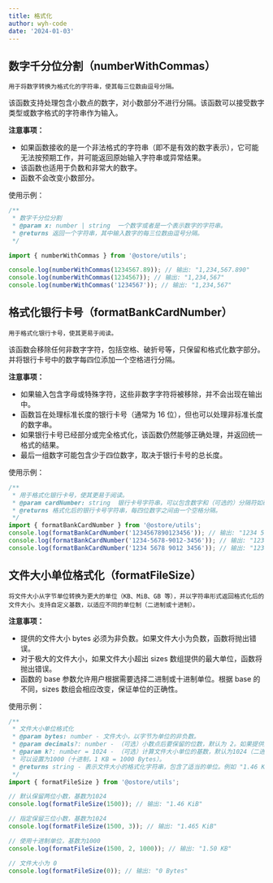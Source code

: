 ```yaml
---
title: 格式化
author: wyh-code
date: '2024-01-03'
---
```


## 数字千分位分割（numberWithCommas）

`用于将数字转换为格式化的字符串，使其每三位数由逗号分隔。`

该函数支持处理包含小数点的数字，对小数部分不进行分隔。该函数可以接受数字类型或数字格式的字符串作为输入。

<b>注意事项：</b>

- 如果函数接收的是一个非法格式的字符串（即不是有效的数字表示），它可能无法按预期工作，并可能返回原始输入字符串或异常结果。
- 该函数也适用于负数和非常大的数字。
- 函数不会改变小数部分。

使用示例：

```js
/**
 * 数字千分位分割
 * @param x: number | string  一个数字或者是一个表示数字的字符串。
 * @returns 返回一个字符串，其中输入数字的每三位数由逗号分隔。
 */

import { numberWithCommas } from '@ostore/utils';

console.log(numberWithCommas(1234567.89)); // 输出: "1,234,567.890"
console.log(numberWithCommas(1234567)); // 输出: "1,234,567"
console.log(numberWithCommas('1234567')); // 输出: "1,234,567"
```

## 格式化银行卡号（formatBankCardNumber）

`用于格式化银行卡号，使其更易于阅读。`

该函数会移除任何非数字字符，包括空格、破折号等，只保留和格式化数字部分。并将银行卡号中的数字每四位添加一个空格进行分隔。

<b>注意事项：</b>

- 如果输入包含字母或特殊字符，这些非数字字符将被移除，并不会出现在输出中。
- 函数旨在处理标准长度的银行卡号（通常为 16 位），但也可以处理非标准长度的数字串。
- 如果银行卡号已经部分或完全格式化，该函数仍然能够正确处理，并返回统一格式的结果。
- 最后一组数字可能包含少于四位数字，取决于银行卡号的总长度。

使用示例：

```js
/**
 * 用于格式化银行卡号，使其更易于阅读。
 * @param cardNumber: string  银行卡号字符串，可以包含数字和（可选的）分隔符如破折号或空格。
 * @returns 格式化后的银行卡号字符串，每四位数字之间由一个空格分隔。
 */
import { formatBankCardNumber } from '@ostore/utils';
console.log(formatBankCardNumber('1234567890123456')); // 输出: "1234 5678 9012 3456"
console.log(formatBankCardNumber('1234-5678-9012-3456')); // 输出: "1234 5678 9012 3456"
console.log(formatBankCardNumber('1234 5678 9012 3456')); // 输出: "1234 5678 9012 3456"
```

## 文件大小单位格式化（formatFileSize）
`将文件大小从字节单位转换为更大的单位（KB、MiB、GB 等），并以字符串形式返回格式化后的文件大小。支持自定义基数，以适应不同的单位制（二进制或十进制）。`

<b>注意事项：</b>

  - 提供的文件大小 bytes 必须为非负数。如果文件大小为负数，函数将抛出错误。
  - 对于极大的文件大小，如果文件大小超出 sizes 数组提供的最大单位，函数将抛出错误。
  - 函数的 base 参数允许用户根据需要选择二进制或十进制单位。根据 base 的不同，sizes 数组会相应改变，保证单位的正确性。


使用示例：

```js
/**
 * 文件大小单位格式化
 * @param bytes: number - 文件大小，以字节为单位的非负数。
 * @param decimals?: number - （可选）小数点后要保留的位数，默认为 2。如果提供的小数位数为负数，函数将自动将其设置为 0。
 * @param k?: number = 1024 - （可选）计算文件大小单位的基数，默认为1024（二进制，1 KiB = 1024 Bytes）。
 * 可以设置为1000（十进制，1 KB = 1000 Bytes）。
 * @returns string - 表示文件大小的格式化字符串，包含了适当的单位。例如 "1.46 KiB", "23.74 MB"。
 */
import { formatFileSize } from '@ostore/utils';

// 默认保留两位小数，基数为1024
console.log(formatFileSize(1500)); // 输出: "1.46 KiB"

// 指定保留三位小数，基数为1024
console.log(formatFileSize(1500, 3)); // 输出: "1.465 KiB"

// 使用十进制单位，基数为1000
console.log(formatFileSize(1500, 2, 1000)); // 输出: "1.50 KB"

// 文件大小为 0
console.log(formatFileSize(0)); // 输出: "0 Bytes"

```